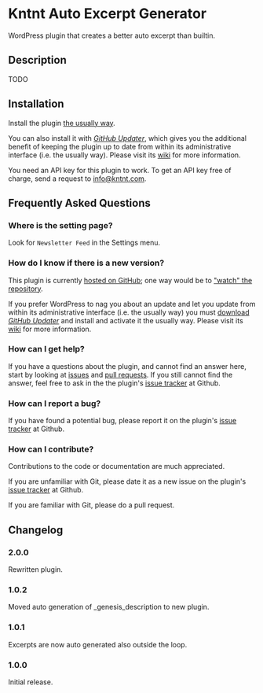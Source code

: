 # Kntnt Auto Excerpt Generator

WordPress plugin that creates a better auto excerpt than builtin. 

## Description

TODO  

## Installation

Install the plugin [the usually way](https://codex.wordpress.org/Managing_Plugins#Installing_Plugins).

You can also install it with [*GitHub Updater*](https://github.com/afragen/github-updater/archive/develop.zip), which gives you the additional benefit of keeping the plugin up to date from within its administrative interface (i.e. the usually way). Please visit its [wiki](https://github.com/afragen/github-updater/wiki) for more information.

You need an API key for this plugin to work. To get an API key free of charge, send a request to info@kntnt.com.

## Frequently Asked Questions

### Where is the setting page?

Look for `Newsletter Feed` in the Settings menu.

### How do I know if there is a new version?

This plugin is currently [hosted on GitHub](https://github.com/kntnt/kntnt-auto-excerpt-generator); one way would be to ["watch" the repository](https://help.github.com/articles/watching-and-unwatching-repositories/).

If you prefer WordPress to nag you about an update and let you update from within its administrative interface (i.e. the usually way) you must [download *GitHub Updater*](https://github.com/afragen/github-updater/archive/develop.zip) and install and activate it the usually way. Please visit its [wiki](https://github.com/afragen/github-updater/wiki) for more information. 

### How can I get help?

If you have a questions about the plugin, and cannot find an answer here, start by looking at [issues](https://github.com/kntnt/kntnt-auto-excerpt-generator/issues) and [pull requests](https://github.com/kntnt/kntnt-auto-excerpt-generator/pulls). If you still cannot find the answer, feel free to ask in the the plugin's [issue tracker](https://github.com/kntnt/kntnt-auto-excerpt-generator/issues) at Github.

### How can I report a bug?

If you have found a potential bug, please report it on the plugin's [issue tracker](https://github.com/kntnt/kntnt-auto-excerpt-generator/issues) at Github.

### How can I contribute?

Contributions to the code or documentation are much appreciated.

If you are unfamiliar with Git, please date it as a new issue on the plugin's [issue tracker](https://github.com/kntnt/kntnt-auto-excerpt-generator/issues) at Github.

If you are familiar with Git, please do a pull request.

## Changelog

### 2.0.0

Rewritten plugin.

### 1.0.2

Moved auto generation of _genesis_description to new plugin.

### 1.0.1

Excerpts are now auto generated also outside the loop.

### 1.0.0

Initial release.


